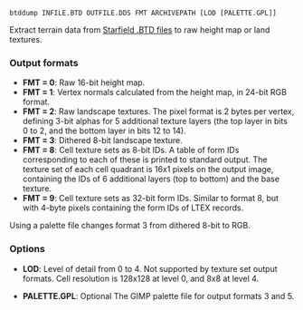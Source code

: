     btddump INFILE.BTD OUTFILE.DDS FMT ARCHIVEPATH [LOD [PALETTE.GPL]]

Extract terrain data from [Starfield .BTD files](../src/btdfile.cpp) to raw height map or land textures.

### Output formats

* **FMT = 0**: Raw 16-bit height map.
* **FMT = 1**: Vertex normals calculated from the height map, in 24-bit RGB format.
* **FMT = 2**: Raw landscape textures. The pixel format is 2 bytes per vertex, defining 3-bit alphas for 5 additional texture layers (the top layer in bits 0 to 2, and the bottom layer in bits 12 to 14).
* **FMT = 3**: Dithered 8-bit landscape texture.
* **FMT = 8**: Cell texture sets as 8-bit IDs. A table of form IDs corresponding to each of these is printed to standard output. The texture set of each cell quadrant is 16x1 pixels on the output image, containing the IDs of 6 additional layers (top to bottom) and the base texture.
* **FMT = 9**: Cell texture sets as 32-bit form IDs. Similar to format 8, but with 4-byte pixels containing the form IDs of LTEX records.

Using a palette file changes format 3 from dithered 8-bit to RGB.

### Options

* **LOD**: Level of detail from 0 to 4. Not supported by texture set output formats. Cell resolution is 128x128 at level 0, and 8x8 at level 4.

* **PALETTE.GPL**: Optional The GIMP palette file for output formats 3 and 5.

